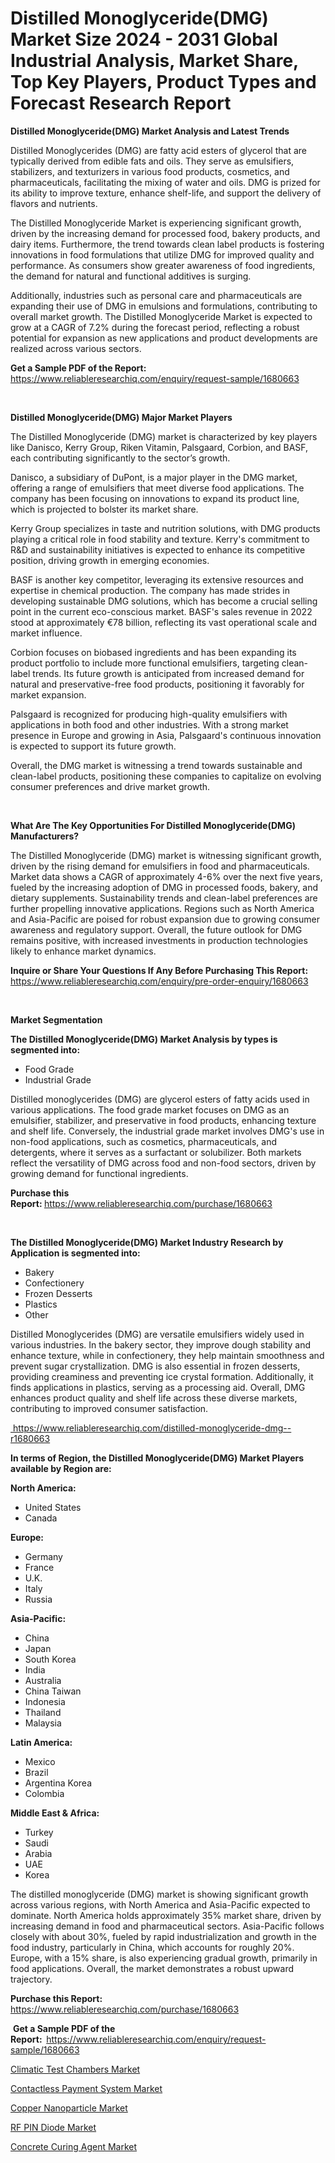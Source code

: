 <p><h1>Distilled Monoglyceride(DMG) Market Size 2024 - 2031 Global Industrial Analysis, Market Share, Top Key Players, Product Types and Forecast Research Report</h1></p><p><strong>Distilled Monoglyceride(DMG) Market Analysis and Latest Trends</strong></p>
<p><p>Distilled Monoglycerides (DMG) are fatty acid esters of glycerol that are typically derived from edible fats and oils. They serve as emulsifiers, stabilizers, and texturizers in various food products, cosmetics, and pharmaceuticals, facilitating the mixing of water and oils. DMG is prized for its ability to improve texture, enhance shelf-life, and support the delivery of flavors and nutrients.</p><p>The Distilled Monoglyceride Market is experiencing significant growth, driven by the increasing demand for processed food, bakery products, and dairy items. Furthermore, the trend towards clean label products is fostering innovations in food formulations that utilize DMG for improved quality and performance. As consumers show greater awareness of food ingredients, the demand for natural and functional additives is surging.</p><p>Additionally, industries such as personal care and pharmaceuticals are expanding their use of DMG in emulsions and formulations, contributing to overall market growth. The Distilled Monoglyceride Market is expected to grow at a CAGR of 7.2% during the forecast period, reflecting a robust potential for expansion as new applications and product developments are realized across various sectors.</p></p>
<p><strong>Get a Sample PDF of the Report:&nbsp;</strong> <a href="https://www.reliableresearchiq.com/enquiry/request-sample/1680663?utm_campaign=1087&utm_medium=2&utm_source=Github&utm_content=ia&utm_term=16122024&utm_id=distilled-monoglyceridedmg">https://www.reliableresearchiq.com/enquiry/request-sample/1680663</a></p>
<p>&nbsp;</p>
<p><strong>Distilled Monoglyceride(DMG) Major Market Players</strong></p>
<p><p>The Distilled Monoglyceride (DMG) market is characterized by key players like Danisco, Kerry Group, Riken Vitamin, Palsgaard, Corbion, and BASF, each contributing significantly to the sector’s growth.</p><p>Danisco, a subsidiary of DuPont, is a major player in the DMG market, offering a range of emulsifiers that meet diverse food applications. The company has been focusing on innovations to expand its product line, which is projected to bolster its market share.</p><p>Kerry Group specializes in taste and nutrition solutions, with DMG products playing a critical role in food stability and texture. Kerry's commitment to R&D and sustainability initiatives is expected to enhance its competitive position, driving growth in emerging economies.</p><p>BASF is another key competitor, leveraging its extensive resources and expertise in chemical production. The company has made strides in developing sustainable DMG solutions, which has become a crucial selling point in the current eco-conscious market. BASF's sales revenue in 2022 stood at approximately €78 billion, reflecting its vast operational scale and market influence.</p><p>Corbion focuses on biobased ingredients and has been expanding its product portfolio to include more functional emulsifiers, targeting clean-label trends. Its future growth is anticipated from increased demand for natural and preservative-free food products, positioning it favorably for market expansion.</p><p>Palsgaard is recognized for producing high-quality emulsifiers with applications in both food and other industries. With a strong market presence in Europe and growing in Asia, Palsgaard's continuous innovation is expected to support its future growth.</p><p>Overall, the DMG market is witnessing a trend towards sustainable and clean-label products, positioning these companies to capitalize on evolving consumer preferences and drive market growth.</p></p>
<p>&nbsp;</p>
<p><strong>What Are The Key Opportunities For Distilled Monoglyceride(DMG) Manufacturers?</strong></p>
<p><p>The Distilled Monoglyceride (DMG) market is witnessing significant growth, driven by the rising demand for emulsifiers in food and pharmaceuticals. Market data shows a CAGR of approximately 4-6% over the next five years, fueled by the increasing adoption of DMG in processed foods, bakery, and dietary supplements. Sustainability trends and clean-label preferences are further propelling innovative applications. Regions such as North America and Asia-Pacific are poised for robust expansion due to growing consumer awareness and regulatory support. Overall, the future outlook for DMG remains positive, with increased investments in production technologies likely to enhance market dynamics.</p></p>
<p><strong>Inquire or Share Your Questions If Any Before Purchasing This Report:</strong> <a href="https://www.reliableresearchiq.com/enquiry/pre-order-enquiry/1680663?utm_campaign=1087&utm_medium=2&utm_source=Github&utm_content=ia&utm_term=16122024&utm_id=distilled-monoglyceridedmg">https://www.reliableresearchiq.com/enquiry/pre-order-enquiry/1680663</a></p>
<p>&nbsp;</p>
<p><strong>Market Segmentation</strong></p>
<p><strong>The Distilled Monoglyceride(DMG) Market Analysis by types is segmented into:</strong></p>
<p><ul><li>Food Grade</li><li>Industrial Grade</li></ul></p>
<p><p>Distilled monoglycerides (DMG) are glycerol esters of fatty acids used in various applications. The food grade market focuses on DMG as an emulsifier, stabilizer, and preservative in food products, enhancing texture and shelf life. Conversely, the industrial grade market involves DMG's use in non-food applications, such as cosmetics, pharmaceuticals, and detergents, where it serves as a surfactant or solubilizer. Both markets reflect the versatility of DMG across food and non-food sectors, driven by growing demand for functional ingredients.</p></p>
<p><strong>Purchase this Report:&nbsp;</strong><a href="https://www.reliableresearchiq.com/purchase/1680663?utm_campaign=1087&utm_medium=2&utm_source=Github&utm_content=ia&utm_term=16122024&utm_id=distilled-monoglyceridedmg">https://www.reliableresearchiq.com/purchase/1680663</a></p>
<p>&nbsp;</p>
<p><strong>The Distilled Monoglyceride(DMG) Market Industry Research by Application is segmented into:</strong></p>
<p><ul><li>Bakery</li><li>Confectionery</li><li>Frozen Desserts</li><li>Plastics</li><li>Other</li></ul></p>
<p><p>Distilled Monoglycerides (DMG) are versatile emulsifiers widely used in various industries. In the bakery sector, they improve dough stability and enhance texture, while in confectionery, they help maintain smoothness and prevent sugar crystallization. DMG is also essential in frozen desserts, providing creaminess and preventing ice crystal formation. Additionally, it finds applications in plastics, serving as a processing aid. Overall, DMG enhances product quality and shelf life across these diverse markets, contributing to improved consumer satisfaction.</p></p>
<p><a href="https://www.reliableresearchiq.com/distilled-monoglyceride-dmg--r1680663?utm_campaign=1087&utm_medium=2&utm_source=Github&utm_content=ia&utm_term=16122024&utm_id=distilled-monoglyceridedmg">&nbsp;https://www.reliableresearchiq.com/distilled-monoglyceride-dmg--r1680663</a></p>
<p><strong>In terms of Region, the Distilled Monoglyceride(DMG) Market Players available by Region are:</strong></p>
<p>
    <p> <strong> North America: </strong>
        <ul>
            <li>United States</li>
            <li>Canada</li>
        </ul>
        </p> 
    <p> <strong> Europe: </strong>
        <ul>
            <li>Germany</li>
            <li>France</li>
            <li>U.K.</li>
            <li>Italy</li>
            <li>Russia</li>
        </ul>
        </p> 
    <p> <strong> Asia-Pacific: </strong>
        <ul>
            <li>China</li>
            <li>Japan</li>
            <li>South Korea</li>
            <li>India</li>
            <li>Australia</li>
            <li>China Taiwan</li>
            <li>Indonesia</li>
            <li>Thailand</li>
            <li>Malaysia</li>
        </ul>
        </p> 
    <p> <strong> Latin America: </strong>
        <ul>
            <li>Mexico</li>
            <li>Brazil</li>
            <li>Argentina Korea</li>
            <li>Colombia</li>
        </ul>
        </p> 
    <p> <strong> Middle East & Africa: </strong>
        <ul>
            <li>Turkey</li>
            <li>Saudi</li>
            <li>Arabia</li>
            <li>UAE</li>
            <li>Korea</li>
        </ul>
    </p>
    </p>
<p><p>The distilled monoglyceride (DMG) market is showing significant growth across various regions, with North America and Asia-Pacific expected to dominate. North America holds approximately 35% market share, driven by increasing demand in food and pharmaceutical sectors. Asia-Pacific follows closely with about 30%, fueled by rapid industrialization and growth in the food industry, particularly in China, which accounts for roughly 20%. Europe, with a 15% share, is also experiencing gradual growth, primarily in food applications. Overall, the market demonstrates a robust upward trajectory.</p></p>
<p><strong>Purchase this Report: </strong><a href="https://www.reliableresearchiq.com/purchase/1680663?utm_campaign=1087&utm_medium=2&utm_source=Github&utm_content=ia&utm_term=16122024&utm_id=distilled-monoglyceridedmg">https://www.reliableresearchiq.com/purchase/1680663</a></p>
<p>&nbsp;<strong>Get a Sample PDF of the Report:&nbsp;&nbsp;</strong><a href="https://www.reliableresearchiq.com/enquiry/request-sample/1680663?utm_campaign=1087&utm_medium=2&utm_source=Github&utm_content=ia&utm_term=16122024&utm_id=distilled-monoglyceridedmg">https://www.reliableresearchiq.com/enquiry/request-sample/1680663</a></p>
<p><strong></strong></p>
<p><p><a href="https://www.linkedin.com/pulse/detailed-analysis-climatic-test-chambers-market-size-dynamics-x6cuc?utm_campaign=1087&utm_medium=2&utm_source=Github&utm_content=ia&utm_term=16122024&utm_id=distilled-monoglyceridedmg">Climatic Test Chambers Market</a></p><p><a href="https://www.linkedin.com/pulse/contactless-payment-system-market-report-company-profiles-rhgre?utm_campaign=1087&utm_medium=2&utm_source=Github&utm_content=ia&utm_term=16122024&utm_id=distilled-monoglyceridedmg">Contactless Payment System Market</a></p><p><a href="https://www.linkedin.com/pulse/value-segment-market-share-analysis-copper-nanoparticle-forecast-eourf?utm_campaign=1087&utm_medium=2&utm_source=Github&utm_content=ia&utm_term=16122024&utm_id=distilled-monoglyceridedmg">Copper Nanoparticle Market</a></p><p><a href="https://www.linkedin.com/pulse/rf-pin-diode-market-growth-competitive-landscape-segment-y1ixe?utm_campaign=1087&utm_medium=2&utm_source=Github&utm_content=ia&utm_term=16122024&utm_id=distilled-monoglyceridedmg">RF PIN Diode Market</a></p><p><a href="https://www.linkedin.com/pulse/global-concrete-curing-agent-market-opportunities-challenges2024-xng4f?utm_campaign=1087&utm_medium=2&utm_source=Github&utm_content=ia&utm_term=16122024&utm_id=distilled-monoglyceridedmg">Concrete Curing Agent Market</a></p></p>